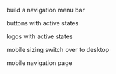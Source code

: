 build a navigation menu bar

buttons with active states 

logos with active states 

mobile sizing switch over to desktop

mobile navigation page 

